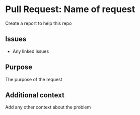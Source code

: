 # Pull Request: Name of request
Create a report to help this repo

## Issues
* Any linked issues

## Purpose
The purpose of the request

## Additional context
Add any other context about the problem

